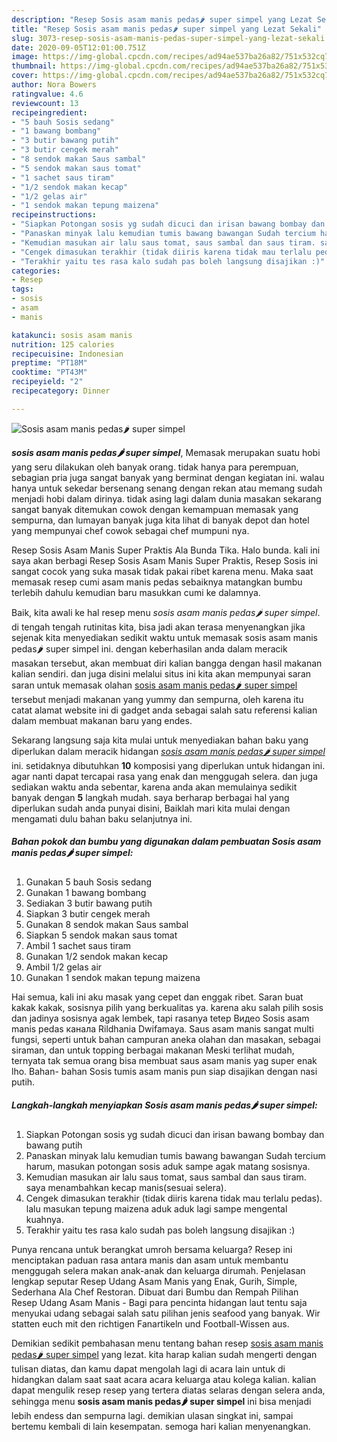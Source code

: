 ```yaml
---
description: "Resep Sosis asam manis pedas🌶 super simpel yang Lezat Sekali"
title: "Resep Sosis asam manis pedas🌶 super simpel yang Lezat Sekali"
slug: 3073-resep-sosis-asam-manis-pedas-super-simpel-yang-lezat-sekali
date: 2020-09-05T12:01:00.751Z
image: https://img-global.cpcdn.com/recipes/ad94ae537ba26a82/751x532cq70/sosis-asam-manis-pedas🌶-super-simpel-foto-resep-utama.jpg
thumbnail: https://img-global.cpcdn.com/recipes/ad94ae537ba26a82/751x532cq70/sosis-asam-manis-pedas🌶-super-simpel-foto-resep-utama.jpg
cover: https://img-global.cpcdn.com/recipes/ad94ae537ba26a82/751x532cq70/sosis-asam-manis-pedas🌶-super-simpel-foto-resep-utama.jpg
author: Nora Bowers
ratingvalue: 4.6
reviewcount: 13
recipeingredient:
- "5 bauh Sosis sedang"
- "1 bawang bombang"
- "3 butir bawang putih"
- "3 butir cengek merah"
- "8 sendok makan Saus sambal"
- "5 sendok makan saus tomat"
- "1 sachet saus tiram"
- "1/2 sendok makan kecap"
- "1/2 gelas air"
- "1 sendok makan tepung maizena"
recipeinstructions:
- "Siapkan Potongan sosis yg sudah dicuci dan irisan bawang bombay dan bawang putih"
- "Panaskan minyak lalu kemudian tumis bawang bawangan Sudah tercium harum, masukan potongan sosis aduk sampe agak matang sosisnya."
- "Kemudian masukan air lalu saus tomat, saus sambal dan saus tiram. saya menambahkan kecap manis(sesuai selera)."
- "Cengek dimasukan terakhir (tidak diiris karena tidak mau terlalu pedas). lalu masukan tepung maizena aduk aduk lagi sampe mengental kuahnya."
- "Terakhir yaitu tes rasa kalo sudah pas boleh langsung disajikan :)"
categories:
- Resep
tags:
- sosis
- asam
- manis

katakunci: sosis asam manis 
nutrition: 125 calories
recipecuisine: Indonesian
preptime: "PT18M"
cooktime: "PT43M"
recipeyield: "2"
recipecategory: Dinner

---
```



![Sosis asam manis pedas🌶 super simpel](https://img-global.cpcdn.com/recipes/ad94ae537ba26a82/751x532cq70/sosis-asam-manis-pedas🌶-super-simpel-foto-resep-utama.jpg)

<b><i>sosis asam manis pedas🌶 super simpel</i></b>, Memasak merupakan suatu hobi yang seru dilakukan oleh banyak orang. tidak hanya para perempuan, sebagian pria juga sangat banyak yang berminat dengan kegiatan ini. walau hanya untuk sekedar bersenang senang dengan rekan atau memang sudah menjadi hobi dalam dirinya. tidak asing lagi dalam dunia masakan sekarang sangat banyak ditemukan cowok dengan kemampuan memasak yang sempurna, dan lumayan banyak juga kita lihat di banyak depot dan hotel yang mempunyai chef cowok sebagai chef mumpuni nya.

Resep Sosis Asam Manis Super Praktis Ala Bunda Tika. Halo bunda. kali ini saya akan berbagi Resep Sosis Asam Manis Super Praktis, Resep Sosis ini sangat cocok yang suka masak tidak pakai ribet karena menu. Maka saat memasak resep cumi asam manis pedas sebaiknya matangkan bumbu terlebih dahulu kemudian baru masukkan cumi ke dalamnya.

Baik, kita awali ke hal resep menu <i>sosis asam manis pedas🌶 super simpel</i>. di tengah tengah rutinitas kita, bisa jadi akan terasa menyenangkan jika sejenak kita menyediakan sedikit waktu untuk memasak sosis asam manis pedas🌶 super simpel ini. dengan keberhasilan anda dalam meracik masakan tersebut, akan membuat diri kalian bangga dengan hasil makanan kalian sendiri. dan juga disini melalui situs ini kita akan mempunyai saran saran untuk memasak olahan <u>sosis asam manis pedas🌶 super simpel</u> tersebut menjadi makanan yang yummy dan sempurna, oleh karena itu catat alamat website ini di gadget anda sebagai salah satu referensi kalian dalam membuat makanan baru yang endes.


Sekarang langsung saja kita mulai untuk menyediakan bahan baku yang diperlukan dalam meracik hidangan <u><i>sosis asam manis pedas🌶 super simpel</i></u> ini. setidaknya dibutuhkan <b>10</b> komposisi yang diperlukan untuk hidangan ini. agar nanti dapat tercapai rasa yang enak dan menggugah selera. dan juga sediakan waktu anda sebentar, karena anda akan memulainya sedikit banyak dengan <b>5</b> langkah mudah. saya berharap berbagai hal yang diperlukan sudah anda punyai disini, Baiklah mari kita mulai dengan mengamati dulu bahan baku selanjutnya ini.

<!--inarticleads1-->

##### Bahan pokok dan bumbu yang digunakan dalam pembuatan Sosis asam manis pedas🌶 super simpel:

1. Gunakan 5 bauh Sosis sedang
1. Gunakan 1 bawang bombang
1. Sediakan 3 butir bawang putih
1. Siapkan 3 butir cengek merah
1. Gunakan 8 sendok makan Saus sambal
1. Siapkan 5 sendok makan saus tomat
1. Ambil 1 sachet saus tiram
1. Gunakan 1/2 sendok makan kecap
1. Ambil 1/2 gelas air
1. Gunakan 1 sendok makan tepung maizena


Hai semua, kali ini aku masak yang cepet dan enggak ribet. Saran buat kakak kakak, sosisnya pilih yang berkualitas ya. karena aku salah pilih sosis dan jadinya sosisnya agak lembek, tapi rasanya tetep Видео Sosis asam manis pedas канала Rildhania Dwifamaya. Saus asam manis sangat multi fungsi, seperti untuk bahan campuran aneka olahan dan masakan, sebagai siraman, dan untuk topping berbagai makanan Meski terlihat mudah, ternyata tak semua orang bisa membuat saus asam manis yag super enak lho. Bahan- bahan Sosis tumis asam manis pun siap disajikan dengan nasi putih. 

<!--inarticleads2-->

##### Langkah-langkah menyiapkan Sosis asam manis pedas🌶 super simpel:

1. Siapkan Potongan sosis yg sudah dicuci dan irisan bawang bombay dan bawang putih
1. Panaskan minyak lalu kemudian tumis bawang bawangan Sudah tercium harum, masukan potongan sosis aduk sampe agak matang sosisnya.
1. Kemudian masukan air lalu saus tomat, saus sambal dan saus tiram. saya menambahkan kecap manis(sesuai selera).
1. Cengek dimasukan terakhir (tidak diiris karena tidak mau terlalu pedas). lalu masukan tepung maizena aduk aduk lagi sampe mengental kuahnya.
1. Terakhir yaitu tes rasa kalo sudah pas boleh langsung disajikan :)


Punya rencana untuk berangkat umroh bersama keluarga? Resep ini menciptakan paduan rasa antara manis dan asam untuk membantu menggugah selera makan anak-anak dan keluarga dirumah. Penjelasan lengkap seputar Resep Udang Asam Manis yang Enak, Gurih, Simple, Sederhana Ala Chef Restoran. Dibuat dari Bumbu dan Rempah Pilihan Resep Udang Asam Manis - Bagi para pencinta hidangan laut tentu saja menyukai udang sebagai salah satu pilihan jenis seafood yang banyak. Wir statten euch mit den richtigen Fanartikeln und Football-Wissen aus. 

Demikian sedikit pembahasan menu tentang bahan resep <u>sosis asam manis pedas🌶 super simpel</u> yang lezat. kita harap kalian sudah mengerti dengan tulisan diatas, dan kamu dapat mengolah lagi di acara lain untuk di hidangkan dalam saat saat acara acara keluarga atau kolega kalian. kalian dapat mengulik resep resep yang tertera diatas selaras dengan selera anda, sehingga menu <b>sosis asam manis pedas🌶 super simpel</b> ini bisa menjadi lebih endess dan sempurna lagi. demikian ulasan singkat ini, sampai bertemu kembali di lain kesempatan. semoga hari kalian menyenangkan.
